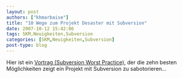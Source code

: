 ```yaml
---
layout: post
authors: ["khmarbaise"]
title: "10 Wege zum Projekt Desaster mit Subversion"
date: 2007-10-12 15:42:06
tags: SKM,Neuigkeiten,Subversion
categories: [SKM,Neuigkeiten,Subversion]
post-type: blog
---
```

Hier ist ein <a href="http://www.red-bean.com/fitz/presentations/2007-07-27-OSCON-svn-worst-practices.pdf"  title="Subversion Worst Practice">Vortrag (Subversion Worst Practice)</a>, der die zehn besten Möglichkeiten zeigt ein Projekt mit Subversion zu sabotorieren...
